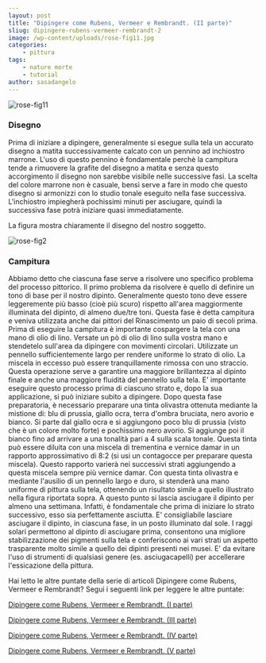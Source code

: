 ```yaml
---
layout: post
title: "Dipingere come Rubens, Vermeer e Rembrandt. (II parte)"
sliug: dipingere-rubens-vermeer-rembrandt-2
image: /wp-content/uploads/rose-fig11.jpg
categories:
    - pittura
tags:
    - nature morte
    - tutorial
author: sasadangelo
---
```


![rose-fig11](https://www.disegnoepittura.it/wp-content/uploads/rose-fig11.jpg "rose-fig11")

### Disegno

Prima di iniziare a dipingere, generalmente si esegue sulla tela un accurato disegno a matita successivamente calcato con un pennino ad inchiostro marrone. L'uso di questo pennino è fondamentale perchè la campitura tende a rimuovere la grafite del disegno a matita e senza questo accorgimento il disegno non sarebbe visibile nelle successive fasi. La scelta del colore marrone non è casuale, bensì serve a fare in modo che questo disegno si armonizzi con lo studio tonale eseguito nella fase successiva. L'inchiostro impiegherà pochissimi minuti per asciugare, quindi la successiva fase potrà iniziare quasi immediatamente.

La figura mostra chiaramente il disegno del nostro soggetto.

![rose-fig2](https://www.disegnoepittura.it/wp-content/uploads/rose-fig2.jpg "rose-fig2")

### Campitura

Abbiamo detto che ciascuna fase serve a risolvere uno specifico problema del processo pittorico. Il primo problema da risolvere è quello di definire un tono di base per il nostro dipinto. Generalmente questo tono deve essere leggeremente più basso (cioè più scuro) rispetto all'area maggiormente illuminata del dipinto, di almeno due/tre toni. Questa fase è detta campitura e veniva utilizzata anche dai pittori del Rinascimento un paio di secoli prima. Prima di eseguire la campitura è importante cospargere la tela con una mano di olio di lino. Versate un pò di olio di lino sulla vostra mano e stendetelo sull'area da dipingere con movimenti circolari. Utilizzate un pennello sufficientemente largo per rendere uniforme lo strato di olio. La miscela in eccesso può essere tranquillamente rimossa con uno straccio. Questa operazione serve a garantire una maggiore brillantezza al dipinto finale e anche una maggiore fluidità del pennello sulla tela. E' importante eseguire questo processo prima di ciascuno strato e, dopo la sua applicazione, si può iniziare subito a dipingere. Dopo questa fase preparatoria, è necessario preparare una tinta olivastra ottenuta mediante la mistione di: blu di prussia, giallo ocra, terra d'ombra bruciata, nero avorio e bianco. Si parte dal giallo ocra e si aggiungono poco blu di prussia (visto che è un colore molto forte) e pochissimo nero avorio. Si aggiunge poi il bianco fino ad arrivare a una tonalità pari a 4 sulla scala tonale. Questa tinta può essere diluita con una miscela di trementina e vernice damar in un rapporto approssimativo di 8:2 (si usi un contagocce per preparare questa miscela). Questo rapporto varierà nei successivi strati aggiungendo a questa miscela sempre più vernice damar. Con questa tinta olivastra e mediante l'ausilio di un pennello largo e duro, si stenderà una mano uniforme di pittura sulla tela, ottenendo un risultato simile a quello illustrato nella figura riportata sopra. A questo punto si lascia asciugare il dipinto per almeno una settimana. Infatti, è fondamentale che prima di iniziare lo strato successivo, esso sia perfettamente asciutta. E' consigliabile lasciare asciugare il dipinto, in ciascuna fase, in un posto illuminato dal sole. I raggi solari permettono al dipinto di asciugare prima, consentono una migliore stabilizzazione dei pigmenti sulla tela e conferiscono ai vari strati un aspetto trasparente molto simile a quello dei dipinti presenti nei musei. E' da evitare l'uso di strumenti di qualsiasi genere (es. asciugacapelli) per accellerare l'essicazione della pittura.

Hai letto le altre puntate della serie di articoli Dipingere come Rubens, Vermeer e Rembrandt? Segui i seguenti link per leggere le altre puntate:

[Dipingere come Rubens, Vermeer e Rembrandt. (I parte)](https://www.disegnoepittura.it/dipingere-rubens-vermeer-rembrandt/)

[Dipingere come Rubens, Vermeer e Rembrandt. (III parte)](https://www.disegnoepittura.it/dipingere-rubens-vermeer-rembrandt-3/)

[Dipingere come Rubens, Vermeer e Rembrandt. (IV parte)](https://www.disegnoepittura.it/dipingere-rubens-vermeer-rembrandt-4/)

[Dipingere come Rubens, Vermeer e Rembrandt. (V parte)](https://www.disegnoepittura.it/dipingere-rubens-vermeer-rembrandt-5/)
